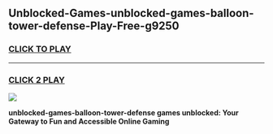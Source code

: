 
## Unblocked-Games-unblocked-games-balloon-tower-defense-Play-Free-g9250
<h3>
<a href="https://clearcache.space/e2bc6b?title=unblocked-games-balloon-tower-defense&ref=21A">CLICK TO PLAY</a></h3>
<hr>

<h3>
<a href="https://clearcache.space/e2bc6b?title=unblocked-games-balloon-tower-defense&ref=21A">CLICK 2 PLAY</a>
  
</h3>

<a href="https://clearcache.space/e2bc6b?title=unblocked-games-balloon-tower-defense&ref=21A"><img src="https://clearcache.store/games.png"></a>


**unblocked-games-balloon-tower-defense games unblocked: Your Gateway to Fun and Accessible Online Gaming**
